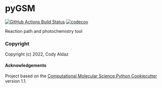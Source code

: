 pyGSM
==============================
[//]: # (Badges)
[![GitHub Actions Build Status](https://github.com/ZimmermanGroup/pyGSM/workflows/CI/badge.svg)](https://github.com/ZimmermanGroup/pyGSM/actions?query=workflow%3ACI)
[![codecov](https://codecov.io/gh/craldaz/pyGSM/branch/main/graph/badge.svg)](https://codecov.io/gh/craldaz/pyGSM/branch/main)


Reaction path and photochemistry tool

### Copyright

Copyright (c) 2022, Cody Aldaz


#### Acknowledgements
 
Project based on the 
[Computational Molecular Science Python Cookiecutter](https://github.com/molssi/cookiecutter-cms) version 1.1.
